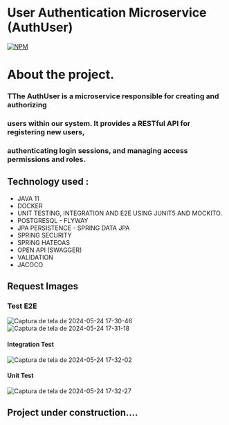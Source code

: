 # User Authentication Microservice (AuthUser)

[![NPM](https://img.shields.io/npm/l/react)](https://github.com/JoelMaciel/Product-Catalog/blob/readm/LICENCE)

# About the project.

### TThe AuthUser is a microservice responsible for creating and authorizing 
###  users within our system. It provides a RESTful API for registering new users,
### authenticating login sessions, and managing access permissions and roles.

## Technology used :
-  JAVA 11 
-  DOCKER
-  UNIT TESTING, INTEGRATION AND E2E USING JUNIT5 AND MOCKITO.
-  POSTGRESQL - FLYWAY
-  JPA PERSISTENCE - SPRING DATA JPA
-  SPRING SECURITY
-  SPRING HATEOAS
-  OPEN API (SWAGGER)
-  VALIDATION
-  JACOCO

## Request Images

### Test E2E
![Captura de tela de 2024-05-24 17-30-46](https://github.com/JoelMaciel/ead_authuser/assets/77079093/bbed1d4f-faec-474c-9b78-e14c991a46ba)
![Captura de tela de 2024-05-24 17-31-18](https://github.com/JoelMaciel/ead_authuser/assets/77079093/435c5841-8869-46e1-8fa4-459d4967fd40)

#### Integration Test
![Captura de tela de 2024-05-24 17-32-02](https://github.com/JoelMaciel/ead_authuser/assets/77079093/bd20bd0e-3a8b-4042-9210-c4cf56825d58)

#### Unit Test
![Captura de tela de 2024-05-24 17-32-27](https://github.com/JoelMaciel/ead_authuser/assets/77079093/fc18308b-6287-44a1-9c12-6b5180001f7d)


## Project under construction....